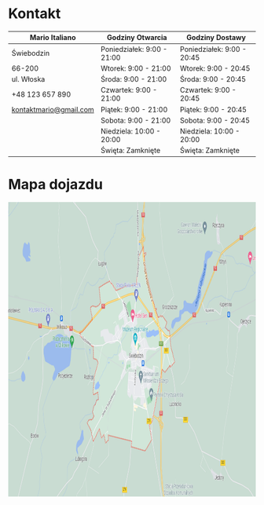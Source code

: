 
# Kontakt 



| **Mario Italiano** | Godziny Otwarcia | Godziny Dostawy|
|------------|------------|-------------|
| Świebodzin | Poniedziałek: 9:00 - 21:00 | Poniedziałek: 9:00 - 20:45     |
| 66-200     | Wtorek:  9:00 - 21:00      |  Wtorek: 9:00 - 20:45       |
| ul. Włoska | Środa:    9:00 - 21:00     |  Środa: 9:00 - 20:45      |
| +48 123 657 890           | Czwartek:   9:00 - 21:00   |  Czwartek: 9:00 - 20:45      |
|  kontaktmario@gmail.com          | Piątek:   9:00 - 21:00  |  Piątek: 9:00 - 20:45       |
|            | Sobota:  9:00 - 21:00     |  Sobota: 9:00 - 20:45      |
|            | Niedziela: 10:00 - 20:00       |  Niedziela: 10:00 - 20:00     |
|            | Święta:  Zamknięte  |  Święta: Zamknięte      |



# Mapa dojazdu

<img src="img/mapa.png" style="width:100%; height:600px;"> 
